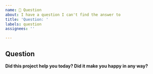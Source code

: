 ```yaml
---
name: 🙋 Question
about: I have a question I can't find the answer to
title: 'Question: '
labels: question
assignees: ''

---
```


<!-- Have you tried checking the documentation first? https://config.thephpleague.com/ -->

## Question

<!-- Replace this with your question -->

**Did this project help you today? Did it make you happy in any way?**

<!-- Optional: Sometimes we get tired of reading bug reports and working on complex features, so if you have anything positive to share about how this library might have helped you we'd love to hear it! -->
